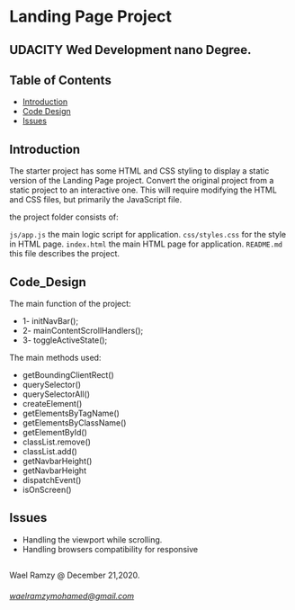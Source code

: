 # Landing Page Project
## UDACITY Wed Development nano Degree.

## Table of Contents

* [Introduction](#Introduction)
* [Code Design](#Code_Design)
* [Issues](#Issues)

## Introduction

The starter project has some HTML and CSS styling to display a static version of the Landing Page project. Convert the original project from a static project to an interactive one. This will require modifying the HTML and CSS files, but primarily the JavaScript file.

the project folder consists of:

`js/app.js` the main logic script for application.
`css/styles.css` for the style in HTML page.
`index.html` the main HTML page for application.
`README.md` this file describes the project.

## Code_Design

The main function of the project:

- 1- initNavBar();
- 2- mainContentScrollHandlers();
- 3- toggleActiveState();

The main methods used:

- getBoundingClientRect()
- querySelector()
- querySelectorAll()
- createElement()
- getElementsByTagName()
- getElementsByClassName()
- getElementById()
- classList.remove()
- classList.add()
- getNavbarHeight()
- getNavbarHeight
- dispatchEvent()
- isOnScreen()

## Issues

- Handling the viewport while scrolling.
- Handling browsers compatibility for responsive 


## 
Wael Ramzy @ December 21,2020.
###### waelramzymohamed@gmail.com

